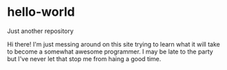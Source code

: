 # hello-world
Just another repository

Hi there!
I'm just messing around on this site trying to learn what it will take to become a somewhat awesome programmer. 
I may be late to the party but I've never let that stop me from haing a good time. 
